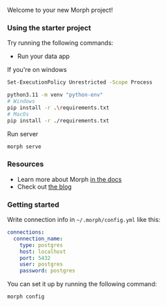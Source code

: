 Welcome to your new Morph project!

### Using the starter project

Try running the following commands:

- Run your data app

If you're on windows
```bash
Set-ExecutionPolicy Unrestricted -Scope Process
```

```bash
python3.11 -m venv "python-env"
# Windows
pip install -r .\requirements.txt
# MacOs
pip install -r ./requirements.txt
```

Run server
```bash
morph serve
```

### Resources
- Learn more about Morph [in the docs](https://docs.morph-data.io)
- Check out [the blog](https://www.morph-data.io/blogs)

### Getting started

Write connection info in `~/.morph/config.yml` like this:

```yml
connections:
  connection_name:
    type: postgres
    host: localhost
    port: 5432
    user: postgres
    password: postgres
```

You can set it up by running the following command:

```bash
morph config
```
